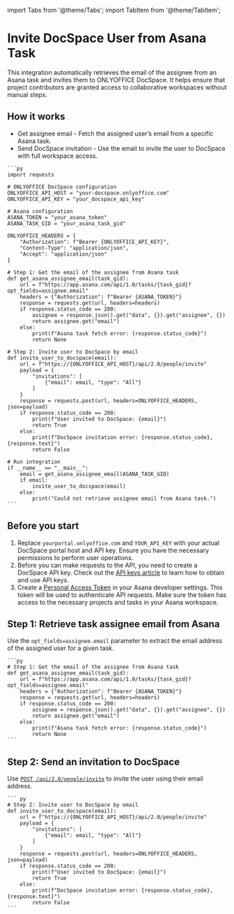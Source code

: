 import Tabs from '@theme/Tabs';
import TabItem from '@theme/TabItem';

# Invite DocSpace User from Asana Task
This integration automatically retrieves the email of the assignee from an Asana task and invites them to ONLYOFFICE DocSpace. It helps ensure that project contributors are granted access to collaborative workspaces without manual steps.

## How it works
- Get assignee email - Fetch the assigned user’s email from a specific Asana task.
- Send DocSpace invitation - Use the email to invite the user to DocSpace with full workspace access.

<Tabs>
  <TabItem value="py" label="Python">

    ```py
    import requests

    # ONLYOFFICE DocSpace configuration
    ONLYOFFICE_API_HOST = "your-docspace.onlyoffice.com"
    ONLYOFFICE_API_KEY = "your_docspace_api_key"

    # Asana configuration
    ASANA_TOKEN = "your_asana_token"
    ASANA_TASK_GID = "your_asana_task_gid"

    ONLYOFFICE_HEADERS = {
        "Authorization": f"Bearer {ONLYOFFICE_API_KEY}",
        "Content-Type": "application/json",
        "Accept": "application/json"
    }

    # Step 1: Get the email of the assignee from Asana task
    def get_asana_assignee_email(task_gid):
        url = f"https://app.asana.com/api/1.0/tasks/{task_gid}?opt_fields=assignee.email"
        headers = {"Authorization": f"Bearer {ASANA_TOKEN}"}
        response = requests.get(url, headers=headers)
        if response.status_code == 200:
            assignee = response.json().get("data", {}).get("assignee", {})
            return assignee.get("email")
        else:
            print(f"Asana task fetch error: {response.status_code}")
            return None

    # Step 2: Invite user to DocSpace by email
    def invite_user_to_docspace(email):
        url = f"https://{ONLYOFFICE_API_HOST}/api/2.0/people/invite"
        payload = {
            "invitations": [
                {"email": email, "type": "All"}
            ]
        }
        response = requests.post(url, headers=ONLYOFFICE_HEADERS, json=payload)
        if response.status_code == 200:
            print(f"User invited to DocSpace: {email}")
            return True
        else:
            print(f"DocSpace invitation error: {response.status_code}, {response.text}")
            return False

    # Run integration
    if __name__ == "__main__":
        email = get_asana_assignee_email(ASANA_TASK_GID)
        if email:
            invite_user_to_docspace(email)
        else:
            print("Could not retrieve assignee email from Asana task.")
    ```

  </TabItem>
</Tabs>

## Before you start
1. Replace `yourportal.onlyoffice.com` and `YOUR_API_KEY` with your actual DocSpace portal host and API key. Ensure you have the necessary permissions to perform user operations.
2. Before you can make requests to the API, you need to create a DocSpace API key. Check out the [API keys article](../../../get-started/authentication/api-keys/) to learn how to obtain and use API keys.
3. Create a [Personal Access Token](https://developers.asana.com/docs/personal-access-token) in your Asana developer settings. This token will be used to authenticate API requests. Make sure the token has access to the necessary projects and tasks in your Asana workspace.

## Step 1: Retrieve task assignee email from Asana
Use the `opt_fields=assignee.email` parameter to extract the email address of the assigned user for a given task.

<Tabs>
  <TabItem value="py" label="Python">

    ```py
    # Step 1: Get the email of the assignee from Asana task
    def get_asana_assignee_email(task_gid):
        url = f"https://app.asana.com/api/1.0/tasks/{task_gid}?opt_fields=assignee.email"
        headers = {"Authorization": f"Bearer {ASANA_TOKEN}"}
        response = requests.get(url, headers=headers)
        if response.status_code == 200:
            assignee = response.json().get("data", {}).get("assignee", {})
            return assignee.get("email")
        else:
            print(f"Asana task fetch error: {response.status_code}")
            return None
    ```

  </TabItem>
</Tabs>

## Step 2: Send an invitation to DocSpace
Use [`POST /api/2.0/people/invite`](../../../usage-api/invite-users) to invite the user using their email address.

<Tabs>
  <TabItem value="py" label="Python">

    ``` py
    # Step 2: Invite user to DocSpace by email
    def invite_user_to_docspace(email):
        url = f"https://{ONLYOFFICE_API_HOST}/api/2.0/people/invite"
        payload = {
            "invitations": [
                {"email": email, "type": "All"}
            ]
        }
        response = requests.post(url, headers=ONLYOFFICE_HEADERS, json=payload)
        if response.status_code == 200:
            print(f"User invited to DocSpace: {email}")
            return True
        else:
            print(f"DocSpace invitation error: {response.status_code}, {response.text}")
            return False
    ```

  </TabItem>
</Tabs>